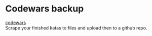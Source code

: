 # Codewars backup

[codewars](http://codewars.com)  
Scrape your finished katas to files and upload then to a github repo.
